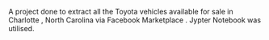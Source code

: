 A project done to extract all the Toyota vehicles available for sale in Charlotte , North Carolina via Facebook Marketplace .
Jypter Notebook was utilised.
